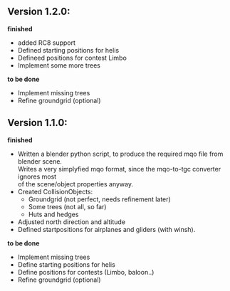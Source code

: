 
## Version 1.2.0:

**finished**
- added RC8 support
- Defined starting positions for helis
- Defineed positions for contest Limbo
- Implement some more trees 

**to be done**
- Implement missing trees 
- Refine groundgrid (optional)






## Version 1.1.0:

**finished**
- Written a blender python script, to produce the required mqo file from blender scene.  
  Writes a very simplyfied mqo format, since the mqo-to-tgc converter ignores most   
  of the scene/object properties anyway.
- Created CollisionObjects:
	- Groundgrid (not perfect, needs refinement later)
	- Some trees (not all, so far)
	- Huts and hedges
- Adjusted north direction and altitude 
- Defined startpositions for airplanes and gliders (with winsh).

**to be done**
- Implement missing trees 
- Define starting positions for helis
- Define positions for contests (Limbo, baloon..)
- Refine groundgrid (optional)
